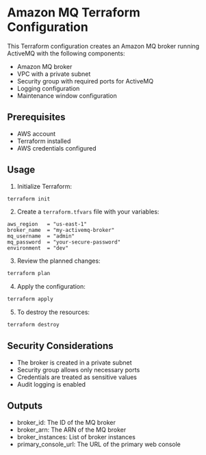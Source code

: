 # Amazon MQ Terraform Configuration

This Terraform configuration creates an Amazon MQ broker running ActiveMQ with the following components:

- Amazon MQ broker
- VPC with a private subnet
- Security group with required ports for ActiveMQ
- Logging configuration
- Maintenance window configuration

## Prerequisites

- AWS account
- Terraform installed
- AWS credentials configured

## Usage

1. Initialize Terraform:
```bash
terraform init
```

2. Create a `terraform.tfvars` file with your variables:
```hcl
aws_region   = "us-east-1"
broker_name  = "my-activemq-broker"
mq_username  = "admin"
mq_password  = "your-secure-password"
environment  = "dev"
```

3. Review the planned changes:
```bash
terraform plan
```

4. Apply the configuration:
```bash
terraform apply
```

5. To destroy the resources:
```bash
terraform destroy
```

## Security Considerations

- The broker is created in a private subnet
- Security group allows only necessary ports
- Credentials are treated as sensitive values
- Audit logging is enabled

## Outputs

- broker_id: The ID of the MQ broker
- broker_arn: The ARN of the MQ broker
- broker_instances: List of broker instances
- primary_console_url: The URL of the primary web console
